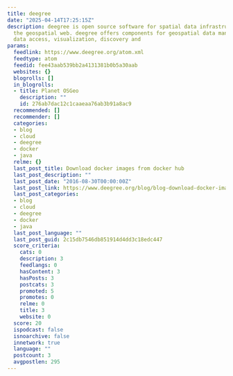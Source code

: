 ```yaml
---
title: deegree
date: "2025-04-14T17:25:15Z"
description: deegree is open source software for spatial data infrastructures and
  the geospatial web. deegree offers components for geospatial data management, including
  data access, visualization, discovery and
params:
  feedlink: https://www.deegree.org/atom.xml
  feedtype: atom
  feedid: fee43aab539bb2a4131381b0b5a30aab
  websites: {}
  blogrolls: []
  in_blogrolls:
  - title: Planet OSGeo
    description: ""
    id: 276ab7dac12c1caaeaa76ab3b91a8ac9
  recommended: []
  recommender: []
  categories:
  - blog
  - cloud
  - deegree
  - docker
  - java
  relme: {}
  last_post_title: Download docker images from docker hub
  last_post_description: ""
  last_post_date: "2016-08-30T00:00:00Z"
  last_post_link: https://www.deegree.org/blog/blog-download-docker-images-from-docker-hub/
  last_post_categories:
  - blog
  - cloud
  - deegree
  - docker
  - java
  last_post_language: ""
  last_post_guid: 2c15db7546db851914d4dd3c18edc447
  score_criteria:
    cats: 0
    description: 3
    feedlangs: 0
    hasContent: 3
    hasPosts: 3
    postcats: 3
    promoted: 5
    promotes: 0
    relme: 0
    title: 3
    website: 0
  score: 20
  ispodcast: false
  isnoarchive: false
  innetwork: true
  language: ""
  postcount: 3
  avgpostlen: 295
---
```

